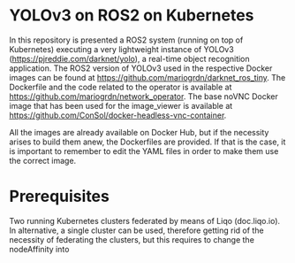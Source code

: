 # YOLOv3 on ROS2 on Kubernetes

In this repository is presented a ROS2 system (running on top of Kubernetes) executing a very lightweight instance of YOLOv3 (https://pjreddie.com/darknet/yolo), a real-time object recognition application.
The ROS2 version of YOLOv3 used in the respective Docker images can be found at https://github.com/mariogrdn/darknet_ros_tiny.
The Dockerfile and the code related to the operator is available at https://github.com/mariogrdn/network_operator.
The base noVNC Docker image that has been used for the image_viewer is available at https://github.com/ConSol/docker-headless-vnc-container.

All the images are already available on Docker Hub, but if the necessity arises to build them anew, the Dockerfiles are provided. If that is the case, it is important to remember to edit the YAML files in order to make them use the correct image.

# Prerequisites

Two running Kubernetes clusters federated by means of Liqo (doc.liqo.io).
In alternative, a single cluster can be used, therefore getting rid of the necessity of federating the clusters, but this requires to change the nodeAffinity into 
